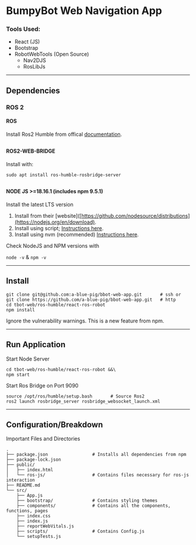 # BumpyBot Web Navigation App

### Tools Used:
* React (JS)
* Bootstrap
* RobotWebTools (Open Source)
    * Nav2DJS
    * RosLibJs

---
## Dependencies
### ROS 2

#### ROS
Install Ros2 Humble from offical [documentation](https://docs.ros.org/en/humble/index.html).
##
#### ROS2-WEB-BRIDGE
Install with:
```
sudo apt install ros-humble-rosbridge-server
```
##
#### NODE JS >=18.16.1 (includes npm 9.5.1)
Install the latest LTS version
1. Install from their [website]([https://github.com/nodesource/distributions](https://nodejs.org/en/download).
2. Install using script; [Instructions here](https://github.com/nodesource/distributions).
3. Install using nvm (recommended) [Instructions here](https://github.com/nvm-sh/nvm#install--update-script).

Check NodeJS and NPM versions with

`node -v`  &  `npm -v`


---
## Install
```
git clone git@github.com:a-blue-pig/bbot-web-app.git       # ssh or
git clone https://github.com/a-blue-pig/bbot-web-app.git   # http
cd tbot-web/ros-humble/react-ros-robot
npm install
```
Ignore the vulnerability warnings. This is a new feature from npm.


---
## Run Application
Start Node Server
```
cd tbot-web/ros-humble/react-ros-robot &&\
npm start
```
Start Ros Bridge on Port 9090
```
source /opt/ros/humble/setup.bash       # Source Ros2
ros2 launch rosbridge_server rosbridge_websocket_launch.xml
```


---
## Configuration/Breakdown
Important Files and Directories
```
.
├── package.json                 # Installs all dependencies from npm
├── package-lock.json
├── public/
│   ├── index.html
│   └── ros-js/                  # Contains files necessary for ros-js interaction
├── README.md
└── src/
    ├── App.js
    ├── bootstrap/               # Contains styling themes
    ├── components/              # Contains all the components, functions, pages
    ├── index.css
    ├── index.js
    ├── reportWebVitals.js
    ├── scripts/                 # Contains Config.js
    └── setupTests.js
```
